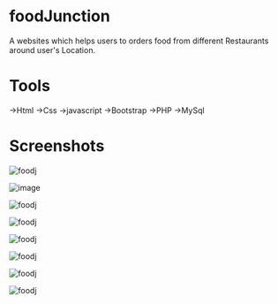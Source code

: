 # foodJunction
A websites which helps users  to orders food from different Restaurants around user's Location.
# Tools

  ->Html
  ->Css
  ->javascript
  ->Bootstrap
  ->PHP
  ->MySql
# Screenshots
![foodj](https://user-images.githubusercontent.com/68410510/96357802-f52ca680-111d-11eb-83e7-413b199c415f.png)

![image](https://user-images.githubusercontent.com/68410510/96357860-87cd4580-111e-11eb-8380-dc79b19e26be.png)

![foodj](https://user-images.githubusercontent.com/68410510/96357821-46d53100-111e-11eb-82f7-1816aca79dbc.png)

![foodj](https://user-images.githubusercontent.com/68410510/96357884-c8c55a00-111e-11eb-80e0-d4271b0c7e2d.png)

![foodj](https://user-images.githubusercontent.com/68410510/96357897-f01c2700-111e-11eb-9943-51bb011317dd.png)

![foodj](https://user-images.githubusercontent.com/68410510/96357897-f01c2700-111e-11eb-9943-51bb011317dd.png)

![foodj](https://user-images.githubusercontent.com/68410510/96357920-4db07380-111f-11eb-9ee0-c9c566b2ca31.png)

![foodj](https://user-images.githubusercontent.com/68410510/96357946-9bc57700-111f-11eb-8905-9fdab74a81a4.png)

